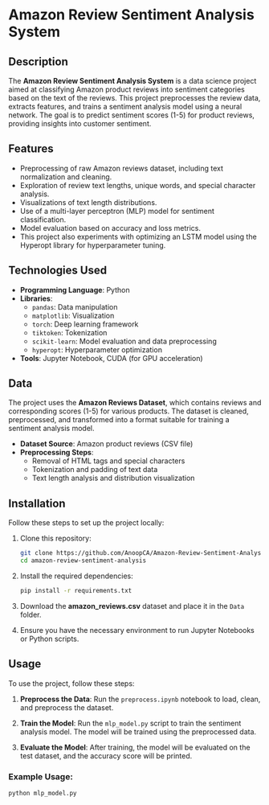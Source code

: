# Amazon Review Sentiment Analysis System

## Description

The **Amazon Review Sentiment Analysis System** is a data science project aimed at classifying Amazon product reviews into sentiment categories based on the text of the reviews. This project preprocesses the review data, extracts features, and trains a sentiment analysis model using a neural network. The goal is to predict sentiment scores (1-5) for product reviews, providing insights into customer sentiment.

## Features

- Preprocessing of raw Amazon reviews dataset, including text normalization and cleaning.
- Exploration of review text lengths, unique words, and special character analysis.
- Visualizations of text length distributions.
- Use of a multi-layer perceptron (MLP) model for sentiment classification.
- Model evaluation based on accuracy and loss metrics.
- This project also experiments with optimizing an LSTM model using the Hyperopt library for hyperparameter tuning.

## Technologies Used

- **Programming Language**: Python
- **Libraries**: 
  - `pandas`: Data manipulation
  - `matplotlib`: Visualization
  - `torch`: Deep learning framework
  - `tiktoken`: Tokenization
  - `scikit-learn`: Model evaluation and data preprocessing
  - `hyperopt`: Hyperparameter optimization
- **Tools**: Jupyter Notebook, CUDA (for GPU acceleration)

## Data

The project uses the **Amazon Reviews Dataset**, which contains reviews and corresponding scores (1-5) for various products. The dataset is cleaned, preprocessed, and transformed into a format suitable for training a sentiment analysis model.

- **Dataset Source**: Amazon product reviews (CSV file)
- **Preprocessing Steps**: 
  - Removal of HTML tags and special characters
  - Tokenization and padding of text data
  - Text length analysis and distribution visualization

## Installation

Follow these steps to set up the project locally:

1. Clone this repository:
    ```bash
    git clone https://github.com/AnoopCA/Amazon-Review-Sentiment-Analysis-System.git
    cd amazon-review-sentiment-analysis
    ```

2. Install the required dependencies:
    ```bash
    pip install -r requirements.txt
    ```

3. Download the **amazon_reviews.csv** dataset and place it in the `Data` folder.

4. Ensure you have the necessary environment to run Jupyter Notebooks or Python scripts.

## Usage

To use the project, follow these steps:

1. **Preprocess the Data**: Run the `preprocess.ipynb` notebook to load, clean, and preprocess the dataset.

2. **Train the Model**: Run the `mlp_model.py` script to train the sentiment analysis model. The model will be trained using the preprocessed data.

3. **Evaluate the Model**: After training, the model will be evaluated on the test dataset, and the accuracy score will be printed.

### Example Usage:

```bash
python mlp_model.py
